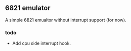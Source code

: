 ## 6821 emulator
A simple 6821 emualtor without interrupt support (for now).

### todo
* Add cpu side interrupt hook.